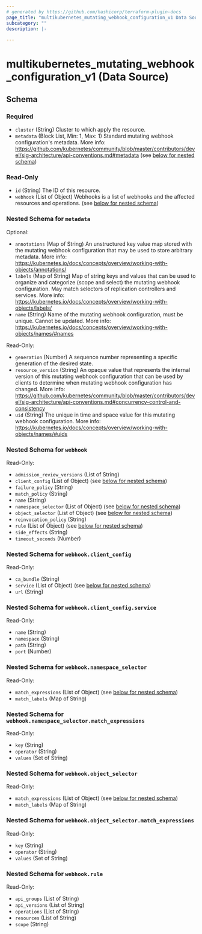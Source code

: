 ```yaml
---
# generated by https://github.com/hashicorp/terraform-plugin-docs
page_title: "multikubernetes_mutating_webhook_configuration_v1 Data Source - terraform-provider-multikubernetes"
subcategory: ""
description: |-
  
---
```


# multikubernetes_mutating_webhook_configuration_v1 (Data Source)





<!-- schema generated by tfplugindocs -->
## Schema

### Required

- `cluster` (String) Cluster to which apply the resource.
- `metadata` (Block List, Min: 1, Max: 1) Standard mutating webhook configuration's metadata. More info: https://github.com/kubernetes/community/blob/master/contributors/devel/sig-architecture/api-conventions.md#metadata (see [below for nested schema](#nestedblock--metadata))

### Read-Only

- `id` (String) The ID of this resource.
- `webhook` (List of Object) Webhooks is a list of webhooks and the affected resources and operations. (see [below for nested schema](#nestedatt--webhook))

<a id="nestedblock--metadata"></a>
### Nested Schema for `metadata`

Optional:

- `annotations` (Map of String) An unstructured key value map stored with the mutating webhook configuration that may be used to store arbitrary metadata. More info: https://kubernetes.io/docs/concepts/overview/working-with-objects/annotations/
- `labels` (Map of String) Map of string keys and values that can be used to organize and categorize (scope and select) the mutating webhook configuration. May match selectors of replication controllers and services. More info: https://kubernetes.io/docs/concepts/overview/working-with-objects/labels/
- `name` (String) Name of the mutating webhook configuration, must be unique. Cannot be updated. More info: https://kubernetes.io/docs/concepts/overview/working-with-objects/names/#names

Read-Only:

- `generation` (Number) A sequence number representing a specific generation of the desired state.
- `resource_version` (String) An opaque value that represents the internal version of this mutating webhook configuration that can be used by clients to determine when mutating webhook configuration has changed. More info: https://github.com/kubernetes/community/blob/master/contributors/devel/sig-architecture/api-conventions.md#concurrency-control-and-consistency
- `uid` (String) The unique in time and space value for this mutating webhook configuration. More info: https://kubernetes.io/docs/concepts/overview/working-with-objects/names/#uids


<a id="nestedatt--webhook"></a>
### Nested Schema for `webhook`

Read-Only:

- `admission_review_versions` (List of String)
- `client_config` (List of Object) (see [below for nested schema](#nestedobjatt--webhook--client_config))
- `failure_policy` (String)
- `match_policy` (String)
- `name` (String)
- `namespace_selector` (List of Object) (see [below for nested schema](#nestedobjatt--webhook--namespace_selector))
- `object_selector` (List of Object) (see [below for nested schema](#nestedobjatt--webhook--object_selector))
- `reinvocation_policy` (String)
- `rule` (List of Object) (see [below for nested schema](#nestedobjatt--webhook--rule))
- `side_effects` (String)
- `timeout_seconds` (Number)

<a id="nestedobjatt--webhook--client_config"></a>
### Nested Schema for `webhook.client_config`

Read-Only:

- `ca_bundle` (String)
- `service` (List of Object) (see [below for nested schema](#nestedobjatt--webhook--client_config--service))
- `url` (String)

<a id="nestedobjatt--webhook--client_config--service"></a>
### Nested Schema for `webhook.client_config.service`

Read-Only:

- `name` (String)
- `namespace` (String)
- `path` (String)
- `port` (Number)



<a id="nestedobjatt--webhook--namespace_selector"></a>
### Nested Schema for `webhook.namespace_selector`

Read-Only:

- `match_expressions` (List of Object) (see [below for nested schema](#nestedobjatt--webhook--namespace_selector--match_expressions))
- `match_labels` (Map of String)

<a id="nestedobjatt--webhook--namespace_selector--match_expressions"></a>
### Nested Schema for `webhook.namespace_selector.match_expressions`

Read-Only:

- `key` (String)
- `operator` (String)
- `values` (Set of String)



<a id="nestedobjatt--webhook--object_selector"></a>
### Nested Schema for `webhook.object_selector`

Read-Only:

- `match_expressions` (List of Object) (see [below for nested schema](#nestedobjatt--webhook--object_selector--match_expressions))
- `match_labels` (Map of String)

<a id="nestedobjatt--webhook--object_selector--match_expressions"></a>
### Nested Schema for `webhook.object_selector.match_expressions`

Read-Only:

- `key` (String)
- `operator` (String)
- `values` (Set of String)



<a id="nestedobjatt--webhook--rule"></a>
### Nested Schema for `webhook.rule`

Read-Only:

- `api_groups` (List of String)
- `api_versions` (List of String)
- `operations` (List of String)
- `resources` (List of String)
- `scope` (String)
